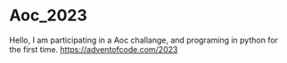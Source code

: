 # Aoc_2023
Hello, I am participating in a Aoc challange, and programing in python for the first time.
https://adventofcode.com/2023
